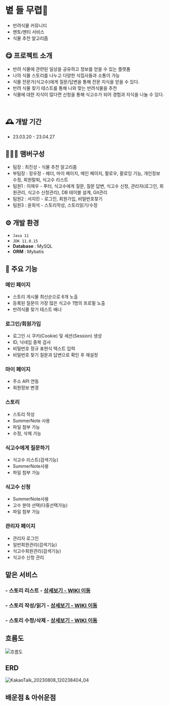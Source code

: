 # 볕 들 무렵🍃
- 반려식물 커뮤니티
- 멘토/멘티 서비스
- 식물 추천 알고리즘


## 😋 프로젝트 소개
- 반려 식물에 관련된 일상을 공유하고 정보를 얻을 수 있는 플랫폼
- 나의 식물 스토리를 나누고 다양한 식집사들과 소통이 가능
- 식물 전문가(식고수)에게 질문/답변을 통해 전문 지식을 얻을 수 있다.
- 반려 식물 찾기 테스트를 통해 나와 맞는 반려식물을 추천
- 식물에 대한 지식이 많다면 신청을 통해 식고수가 되어 경험과 지식을 나눌 수 있다.
<br>


## 🕰️ 개발 기간
* 23.03.20 - 23.04.27


## 🧑‍🤝‍🧑 맴버구성
 - 팀장   : 최진성 - 식물 추천 알고리즘
 - 부팀장 : 정우정 - 헤더, 마이 페이지, 메인 페이지, 팔로우, 팔로잉 기능, 개인정보 수정, 회원탈퇴, 식고수 리스트
 - 팀원1  : 이재우 - 푸터, 식고수에게 질문, 질문 답변, 식고수 신청, 관리자(로그인, 회원관리, 식고수 신청관리), DB 테이블 설계, Git관리
 - 팀원2  : 서지민 - 로그인, 회원가입, 비밀번호찾기
 - 팀원3  : 윤희석 - 스토리작성, 스토리읽기/수정


## ⚙️ 개발 환경
- `Java 11`
- `JDK 11.0.15`
- **Database** : MySQL
- **ORM** : Mybatis


## 📌 주요 기능
### 메인 페이지
- 스토리 게시물 최신순으로 6개 노출
- 등록된 질문이 가장 많은 식고수 1명의 프로필 노출
- 반려식물 찾기 테스트 배너
 
### 로그인/회원가입
- 로그인 시 쿠키(Cookie) 및 세션(Session) 생성
- ID, 닉네임 중복 검사
- 비밀번호 정규 표현식 텍스트 입력
- 비밀번호 찾기 질문과 답변으로 확인 후 재설정


### 마이 페이지
- 주소 API 연동
- 회원정보 변경

### 스토리
- 스토리 작성
- SummerNote 사용
- 파일 첨부 가능
- 수정, 삭제 가능

### 식고수에게 질문하기
- 식고수 리스트(검색기능)
- SummerNote사용
- 파일 첨부 가능

### 식고수 신청
- SummerNote사용
- 고수 분야 선택(다중선택가능)
- 파일 첨부 가능

### 관리자 페이지
- 관리자 로그인
- 일반회원관리(검색기능)
- 식고수회원관리(검색기능)
- 식고수 신청 관리

## 맡은 서비스
### - 스토리 리스트  - <a href="" >상세보기 - WIKI 이동</a>
### - 스토리 작성/읽기  - <a href="" >상세보기 - WIKI 이동</a>
### - 스토리 수정/삭제  - <a href="" >상세보기 - WIKI 이동</a>


##  흐름도
![흐름도](https://github.com/Heeseok1210/sunnyProject/assets/126428471/2ad4e509-674a-4cca-8d40-dd92588cc4e5)


## ERD
![KakaoTalk_20230808_120238404_04](https://github.com/Heeseok1210/sunnyProject/assets/126428471/ffcb92a3-0ba5-45a8-8739-30937f6f8c59)

## 배운점 & 아쉬운점
